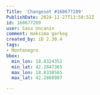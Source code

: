 ```yaml
---
Title: 'Changeset #160677289'
PublishDate: 2024-12-27T13:50:52Z
id: 160677289
user: Sasa Uncanin
comment: maksima gorkog
created_by: iD 2.30.4
tags:
- Montenegro
bbox:
  min_lon: 18.8324352
  min_lat: 42.2847365
  max_lon: 18.8338565
  max_lat: 42.2868987

---
```

